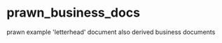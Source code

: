 prawn_business_docs
===================

prawn example 'letterhead' document also derived business documents
